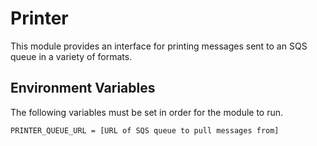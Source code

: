 Printer
=======

This module provides an interface for printing messages sent to an SQS queue in
a variety of formats.


Environment Variables
---------------------

The following variables must be set in order for the module to run.

```
PRINTER_QUEUE_URL = [URL of SQS queue to pull messages from]
```
